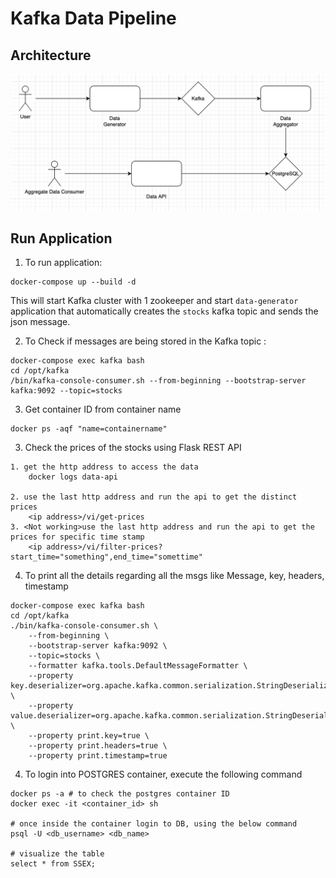 # Kafka Data Pipeline

## Architecture

![](kafka-data-flow.png)

## Run Application

1. To run application:

```
docker-compose up --build -d
```

This will start Kafka cluster with 1 zookeeper and start `data-generator` application that automatically creates the `stocks` kafka topic and sends the json message.

2. To Check if messages are being stored in the Kafka topic : 

```
docker-compose exec kafka bash
cd /opt/kafka
/bin/kafka-console-consumer.sh --from-beginning --bootstrap-server kafka:9092 --topic=stocks
```
3. Get container ID from container name
```
docker ps -aqf "name=containername"
```
3. Check the prices of the stocks using Flask REST API
```
1. get the http address to access the data
    docker logs data-api

2. use the last http address and run the api to get the distinct prices
    <ip address>/vi/get-prices
3. <Not working>use the last http address and run the api to get the prices for specific time stamp
    <ip address>/vi/filter-prices?start_time="something",end_time="somettime"
```
4. To print all the details regarding all the msgs like Message, key, headers, timestamp
```
docker-compose exec kafka bash
cd /opt/kafka
./bin/kafka-console-consumer.sh \
	--from-beginning \
	--bootstrap-server kafka:9092 \
	--topic=stocks \
	--formatter kafka.tools.DefaultMessageFormatter \
	--property key.deserializer=org.apache.kafka.common.serialization.StringDeserializer \
	--property value.deserializer=org.apache.kafka.common.serialization.StringDeserializer \
	--property print.key=true \
	--property print.headers=true \
	--property print.timestamp=true
```
4. To login into POSTGRES container, execute the following command
```
docker ps -a # to check the postgres container ID
docker exec -it <container_id> sh

# once inside the container login to DB, using the below command
psql -U <db_username> <db_name>

# visualize the table
select * from SSEX;

